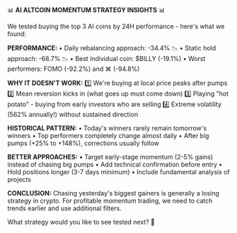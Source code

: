 📊 **AI ALTCOIN MOMENTUM STRATEGY INSIGHTS** 📊

We tested buying the top 3 AI coins by 24H performance - here's what we found:

**PERFORMANCE:**
• Daily rebalancing approach: -34.4% 📉
• Static hold approach: -68.7% 📉
• Best individual coin: $BILLY (-19.1%)
• Worst performers: FOMO (-92.2%) and ⌘ (-94.8%)

**WHY IT DOESN'T WORK:**
1️⃣ We're buying at local price peaks after pumps
2️⃣ Mean reversion kicks in (what goes up must come down)
3️⃣ Playing "hot potato" - buying from early investors who are selling
4️⃣ Extreme volatility (562% annually!) without sustained direction

**HISTORICAL PATTERN:**
• Today's winners rarely remain tomorrow's winners
• Top performers completely change almost daily
• After big pumps (+25% to +148%), corrections usually follow

**BETTER APPROACHES:**
• Target early-stage momentum (2-5% gains) instead of chasing big pumps
• Add technical confirmation before entry
• Hold positions longer (3-7 days minimum)
• Include fundamental analysis of projects

**CONCLUSION:** Chasing yesterday's biggest gainers is generally a losing strategy in crypto. For profitable momentum trading, we need to catch trends earlier and use additional filters.

What strategy would you like to see tested next? 🤔 